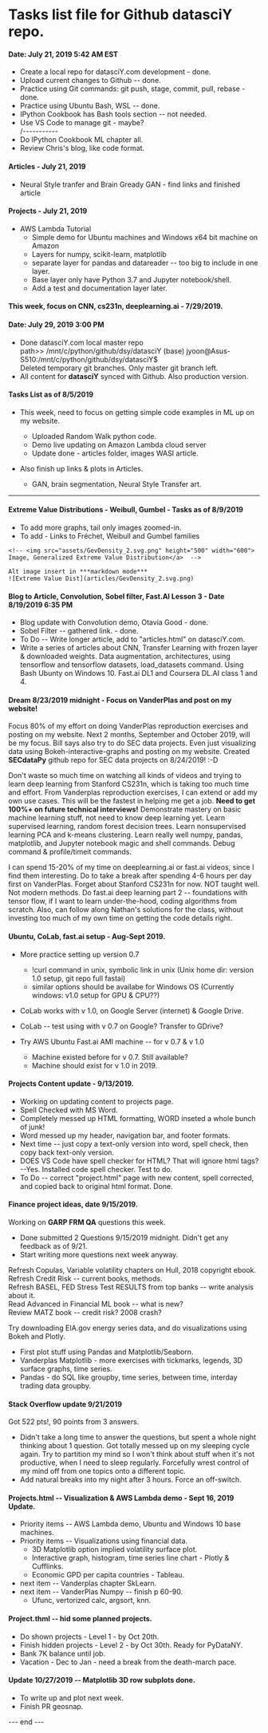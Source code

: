 # Tasks list file for Github datasciY repo.  

#### Date: July 21, 2019 5:42 AM EST

 - Create a local repo for datasciY.com development - done.
 - Upload current changes to Github  -- done.
 - Practice using Git commands: git push, stage, commit, pull, rebase - done.
 - Practice using Ubuntu Bash, WSL -- done.
 - IPython Cookbook has Bash tools section -- not needed.  
 - Use VS Code to manage git  - maybe?  
   /-----------
 - Do IPython Cookbook ML chapter all.
 - Review Chris's blog, like code format.

#### Articles - July 21, 2019  

 - Neural Style tranfer and Brain Gready GAN - find links and finished article
 
#### Projects - July 21, 2019   

 - AWS Lambda Tutorial
   * Simple demo for Ubuntu machines and Windows x64 bit machine on Amazon
   * Layers for numpy, scikit-learn, matplotlib
   * separate layer for pandas and datareader -- too big to include in one layer.
   * Base layer only have Python 3.7 and Jupyter notebook/shell.
   * Add a test and documentation layer later.

#### This week, focus on CNN, cs231n, deeplearning.ai - 7/29/2019.  

#### Date: July 29, 2019 3:00 PM  

 - Done datasciY.com local master repo  
   path>> /mnt/c/python/github/dsy/datasciY
   (base) jyoon@Asus-S510:/mnt/c/python/github/dsy/datasciY$  
   Deleted temporary git branches.  Only master git branch left.
 - All content for **datasciY** synced with Github.  Also production version.  

#### Tasks List as of 8/5/2019  
 
 * This week, need to focus on getting simple code examples in ML up on my website.
   - Uploaded Random Walk python code.
   - Demo live updating on Amazon Lambda cloud server
   - Update done - articles folder, images WASI article.
   
 * Also finish up links & plots in Articles.  
   * GAN, brain segmentation, Neural Style Transfer art.  
   
------------------------------------------------------------------------
 
#### Extreme Value Distributions - Weibull, Gumbel - Tasks as of 8/9/2019

   * To add more graphs, tail only images zoomed-in. 
   * To add - Links to Fréchet, Weibull and Gumbel families  
   ```
   <!-- <img src="assets/GevDensity_2.svg.png" height="500" width="600">
   Image, Generalized Extreme Value Distribution</a>  -->
   
   Alt image insert in ***markdown mode***
   ![Extreme Value Dist](articles/GevDensity_2.svg.png)
   ```
     
#### Blog to Article, Convolution, Sobel filter, Fast.AI Lesson 3 - Date 8/19/2019 6:35 PM  

  * Blog update with Convolution demo, Otavia Good - done.
  * Sobel Filter -- gathered link. - done.
  * To Do -- Write longer article, add to "articles.html" on datasciY.com.
  * Write a series of articles about CNN, Transfer Learning with frozen layer & downloaded weights.  Data augmentation, architectures, using tensorflow and tensorflow datasets, load_datasets command.  Using Bash Ubunty on Windows 10.  Fast.ai DL1 and Coursera DL.AI class 1 and 4.  

#### Dream 8/23/2019 midnight - Focus on VanderPlas and post on my website!  

Focus 80% of my effort on doing VanderPlas reproduction exercises and posting on my website.  Next 2 months, September and October 2019, will be my focus.  Bill says also try to do SEC data projects.  Even just visualizing data using Bokeh-interactive-graphs and posting on my website.  Created **SECdataPy** github repo for SEC data projects on 8/24/2019!  :-D    

Don't waste so much time on watching all kinds of videos and trying to learn deep learning from Stanford CS231n, which is taking too much time and effort.  From Vanderplas reproduction exercises, I can extend or add my own use cases.  This will be the fastest in helping me get a job. **Need to get 100%+ on future technical interviews!**  Demonstrate mastery on basic machine learning stuff, not need to know deep learning yet.  Learn supervised learning, random forest decision trees.  Learn nonsupervised learning PCA and k-means clustering.  Learn really well numpy, pandas, matplotlib, and Jupyter notebook magic and shell commands. Debug command & profile/timeit commands.  

I can spend 15-20% of my time on deeplearning.ai or fast.ai videos, since I find them interesting.  Do to take a break after spending 4-6 hours per day first on VanderPlas.  Forget about Stanford CS231n for now.  NOT taught well.  Not modern methods.  Do fast.ai deep learning part 2 -- foundations with tensor flow, if I want to learn under-the-hood, coding algorithms from scratch.  Also, can follow along Nathan's solutions for the class, without investing too much of my own time on getting the code details right.  

#### Ubuntu, CoLab, fast.ai setup - Aug-Sept 2019.  
 * More practice setting up version 0.7
    -  !curl command in unix, symbolic link in unix
       (Unix home dir: version 1.0 setup, git repo full fastai)
    -  similar options should be availabe for Windows OS
       (Currently windows: v1.0 setup for GPU & CPU??)
       
* CoLab works with v 1.0, on Google Server (internet) & Google Drive.
* CoLab -- test using with v 0.7 on Google?  Transfer to GDrive?
* Try AWS Ubuntu Fast.ai AMI machine -- for v 0.7 & v 1.0  
   * Machine existed before for v 0.7.  Still available?
   * Machine should exist for v 1.0 in 2019.      
   
#### Projects Content update - 9/13/2019.     
 * Working on updating content to projects page.  
 * Spell Checked with MS Word.  
 * Completely messed up HTML formatting, WORD inseted a whole bunch of junk!   
 * Word messed up my header, navigation bar, and footer formats.    
 * Next time -- just copy a text-only version into word, spell check, then copy back text-only version.  
 * DOES VS Code have spell checker for HTML?  That will ignore html tags?  --Yes. Installed code spell checker.  Test to do.  
 * To Do -- correct "project.html" page with new content, spell corrected, and copied back to original html format.  Done.
 
#### Finance project ideas, date 9/15/2019.  

Working on **GARP FRM QA** questions this week.  
 * Done submitted 2 Questions 9/15/2019 midnight.  Didn't get any feedback as of 9/21.   
 * Start writing more questions next week anyway.   
 
Refresh Copulas, Variable volatility chapters on Hull, 2018 copyright ebook.  
Refresh Credit Risk -- current books, methods.  
Refresh BASEL, FED Stress Test RESULTS from top banks -- write analysis about it.  
Read Advanced in Financial ML book -- what is new?  
Review MATZ book -- credit risk?  2008 crash?  

Try downloading EIA.gov energy series data, and do visualizations using Bokeh and Plotly.  
  * First plot stuff using Pandas and Matplotlib/Seaborn.  
  * Vanderplas Matplotlib - more exercises with tickmarks, legends, 3D surface graphs, time series.
  * Pandas - do SQL like groupby, time series, between time, interday trading data groupby.  
 
 #### Stack Overflow update 9/21/2019  
 
 Got 522 pts!, 90 points from 3 answers.  
  * Didn't take a long time to answer the questions, but spent a whole night thinking about 1 question.  Got totally messed up on my sleeping cycle again.  Try to partition my mind so I won't think about stuff when it's not productive, when I need to sleep regularly.  Forcefully wrest control of my mind off from one topics onto a different topic.    
  * Add natural breaks into my night after 3 hours.  Force an off-switch.  
 
 
#### Projects.html -- Visualization & AWS Lambda demo - Sept 16, 2019 Update.  

 * Priority items -- AWS Lambda demo, Ubuntu and Windows 10 base machines.  
 * Priority items -- Visualizations using financial data.  
   * 3D Matplotlib option implied volatility surface plot.  
   * Interactive graph, histogram, time series line chart - Plotly & Cufflinks.  
   * Economic GPD per capita countries - Tableau.  
 * next item -- Vanderplas chapter SkLearn.  
 * next item -- VanderPlas Numpy -- finish p 60-90.  
   * Ufunc, vertorized calc, argsort, knn.  
   
#### Project.thml -- hid some planned projects.  

 * Do shown projects - Level 1 - by Oct 20th.  
 * Finish hidden projects - Level 2 - by Oct 30th.  Ready for PyDataNY.  
 * Bank 7K balance until job.  
 * Vacation - Dec to Jan - need a break from the death-march pace.  
 
#### Update 10/27/2019 -- Matplotlib 3D row subplots done.  
 * To write up and plot next week.  
 * Finish PR geosnap. 
 
 
--- end ---  
